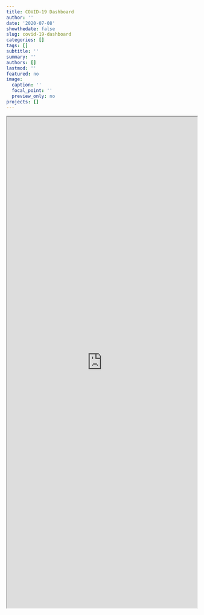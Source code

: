 ```yaml
---
title: COVID-19 Dashboard
author: ''
date: '2020-07-08'
showthedate: false
slug: covid-19-dashboard
categories: []
tags: []
subtitle: ''
summary: ''
authors: []
lastmod: ''
featured: no
image:
  caption: ''
  focal_point: ''
  preview_only: no
projects: []
---
```




<iframe width='100%' height='1300px' src='https://dsbkennedy.github.io/cxb_covid19' >
</iframe>

